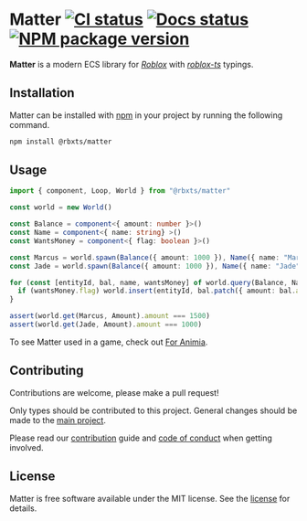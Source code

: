 # Matter [![CI status][ci-badge]][ci] [![Docs status][docs-badge]][docs] [![NPM package version][npm-badge]][package]

**Matter** is a modern ECS library for _[Roblox]_ with _[roblox-ts]_ typings.

[ci-badge]: https://github.com/matter-ecs/matter/actions/workflows/ci.yaml/badge.svg
[docs-badge]: https://github.com/matter-ecs/matter/actions/workflows/docs.yaml/badge.svg
[npm-badge]: https://img.shields.io/npm/v/%40rbxts/matter?color=34D058
[ci]: https://github.com/matter-ecs/matter/actions/workflows/ci.yaml
[docs]: https://matter-ecs.github.io/matter/
[package]: https://npmjs.org/package/@rbxts/matter
[roblox]: https://www.roblox.com/
[roblox-ts]: https://roblox-ts.com/

## Installation

Matter can be installed with [npm] in your project by running the following
command.

```sh
npm install @rbxts/matter
```

[npm]: https://www.npmjs.com/

## Usage

```ts
import { component, Loop, World } from "@rbxts/matter"

const world = new World()

const Balance = component<{ amount: number }>()
const Name = component<{ name: string} >()
const WantsMoney = component<{ flag: boolean }>()

const Marcus = world.spawn(Balance({ amount: 1000 }), Name({ name: "Marcus" }), WantsMoney({ flag: true }))
const Jade = world.spawn(Balance({ amount: 1000 }), Name({ name: "Jade" }), WantsMoney({ flag: false }))

for (const [entityId, bal, name, wantsMoney] of world.query(Balance, Name, WantsMoney)) {
  if (wantsMoney.flag) world.insert(entityId, bal.patch({ amount: bal.amount + 500 }))
}

assert(world.get(Marcus, Amount).amount === 1500)
assert(world.get(Jade, Amount).amount === 1000)
```

To see Matter used in a game, check out [For Animia].

[for animia]: https://github.com/ukendio/for-animia

## Contributing

Contributions are welcome, please make a pull request!

Only types should be contributed to this project. General changes should be made
to the [main project].

Please read our [contribution] guide and [code of conduct] when getting
involved.

[main project]: https://github.com/matter-ecs/matter
[contribution]: https://github.com/matter-ecs/matter/blob/main/CONTRIBUTING.md
[code of conduct]: https://github.com/matter-ecs/matter/blob/main/CODE_OF_CONDUCT.md

## License

Matter is free software available under the MIT license. See the [license] for
details.

[license]: LICENSE.md
